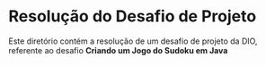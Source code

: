 # Resolução do Desafio de Projeto

Este diretório contém a resolução de um desafio de projeto da DIO, referente ao desafio **Criando um Jogo do Sudoku em Java**